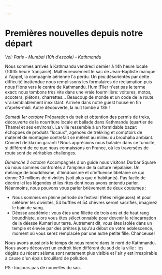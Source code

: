 ```yaml
---

---
```


# Premières nouvelles depuis notre départ

*Vol: Paris - Mumbai (10h d'escale) - Kathmandu*

Nous sommes arrivés à Kathmandu vendredi dernier à 14h heure locale (10h15 heure française). Malheureusement le sac de Jean-Baptiste manque à l'appel, la compagnie aérienne l'a perdu. Un peu désorientés par cette difficulté inattendue nous remplissons les formulaires de réclamation puis nous filons vers le centre de Kathmandu. Hum !Filer n'est pas le terme exact: nous tombons très vite dans une vraie fourmilière: voitures, motos, scooters, piétons, charrettes... Beaucoup de monde et un code de la route vraisemblablement inexistant. Arrivée dans notre guest house en fin d'après-midi. Autre découverte, la nuit tombe à 18h !

*Samedi 1er octobre* Préparation du trek et obtention des permis de treks, découverte de la nourriture locale et ballade dans Kathmandu (quartier de Thamel et ses environs). La ville ressemble à un formidable bazar: échoppes de produits "locaux", agences de trekking et comptoirs de matériel de montagne contrefait se mêlent au milieu du brouhaha ambiant. Concert de klaxon garanti ! Nous apprécions nous balader dans ce tumulte, si différent de ce que nous connaissons en France, où les traversées de route sont de véritables challenges. 

*Dimanche 2 octobre* Accompagnés d'un guide nous visitons Durbar Square où nous sommes confrontés à l'ampleur de la culture népalaise. Un mélange de bouddhisme, d'hindouisme et d'influence tibétaine ce qui donne 30 millions de divinités (soit plus que d'habitants). Pas facile de décrire ici les légendes et les rites dont nous avons entendu parler. Néanmoins, nous pouvons vous parler brièvement de deux coutumes : 

- Nous sommes en pleine période de festival (fêtes religieuses) et pour célébrer les divinités, 54 buffles et 54 chèvres seront sacrifiés, imaginez le bain de sang.
- Déesse académie : vous êtes une fillette de trois ans et de haut rang bouddhiste, alors vous êtes sélectionnable pour devenir la réincarnation de la déesse Kumari sur terre. Autrement dit, vous êtes isolée dans un temple et élevée par des prêtres jusqu'au début de votre adolescence, moment où vous serez remplacée par une autre petite fille. Chanceuse!

Nous avons aussi pris le temps de nous rendre dans le nord de Kathmandu. Nous avons découvert un endroit bien différent du sud de la ville : les dégâts du récent séisme sont nettement plus visible et l'air y est irrespirable à cause d'un épais brouillard de pollution. 

PS : toujours pas de nouvelles du sac.

